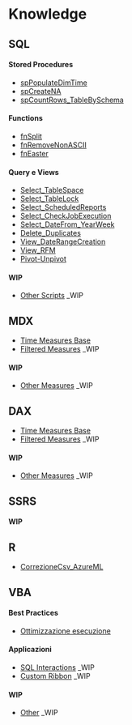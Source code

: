 # Knowledge

## SQL

#### Stored Procedures
  - [spPopulateDimTime](./SQL/spPopulateDimTime.sql)
  - [spCreateNA](./SQL/spCreateNA.sql)
  - [spCountRows_TableBySchema](./SQL/spCountRows_TableBySchema.sql)  

#### Functions
  - [fnSplit](./SQL/fnSplit.sql)
  - [fnRemoveNonASCII](./SQL/fnRemoveNonASCII.sql)
  - [fnEaster](./SQL/fnEaster.sql)
 
#### Query e Views
  - [Select_TableSpace](./SQL/Select_TableSpace.sql)
  - [Select_TableLock](./Select_TableLock.sql)
  - [Select_ScheduledReports](./SQL/Select_ScheduledReports.sql)
  - [Select_CheckJobExecution](./SQL/Select_CheckJobExecution)
  - [Select_DateFrom_YearWeek](./SQL/Select_DateFrom_YearWeek.sql)
  - [Delete_Duplicates](./SQL/Delete_Duplicates.sql)
  - [View_DateRangeCreation](./SQL/View_DateRangeCreation.sql)
  - [View_RFM](./SQL/View_RFM.sql)
  - [Pivot-Unpivot](./SQL/Pivot-UnPivot.sql)
  
#### WIP
  - [Other Scripts](./SQL/Other%20Scripts) _WIP

## MDX
  - [Time Measures Base](./MDX/Time%20Measures%20Base.txt)
  - [Filtered Measures](./MDX/Filtered%20Measures.txt) _WIP
  
#### WIP
  - [Other Measures](./MDX/Other%20Measures.txt) _WIP
    
## DAX
  - [Time Measures Base](./DAX/Time%20Measures%20Base.txt)
  - [Filtered Measures](./DAX/Filtered%20Measures.txt) _WIP
  
#### WIP
  - [Other Measures](./DAX/OtherMeasures.txt) _WIP 

## SSRS

#### WIP

## R
  - [CorrezioneCsv_AzureML](./R/CorrezioneCsv_AzureML.R)  

## VBA

#### Best Practices
  - [Ottimizzazione esecuzione](./VBA/BestPractices.md)

#### Applicazioni
  - [SQL Interactions](./VBA/SQL%20Interactions.txt) _WIP
  - [Custom Ribbon](./VBA/CustomRibbon.md) _WIP
  
#### WIP
  - [Other](./VBA/Other.txt) _WIP
